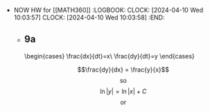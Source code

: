 - NOW HW for [[MATH360]]
  :LOGBOOK:
  CLOCK: [2024-04-10 Wed 10:03:57]
  CLOCK: [2024-04-10 Wed 10:03:58]
  :END:
	- ## 9a
	  \begin{cases}
	  \frac{dx}{dt}=x\\
	  \frac{dy}{dt}=y
	  \end{cases}
	  
	  $$\frac{dy}{dx} = \frac{y}{x}$$
	  $$\text{so}$$
	  $$\ln|y|=\ln|x|+C$$
	  $$\text{or}$$
	  $$$$